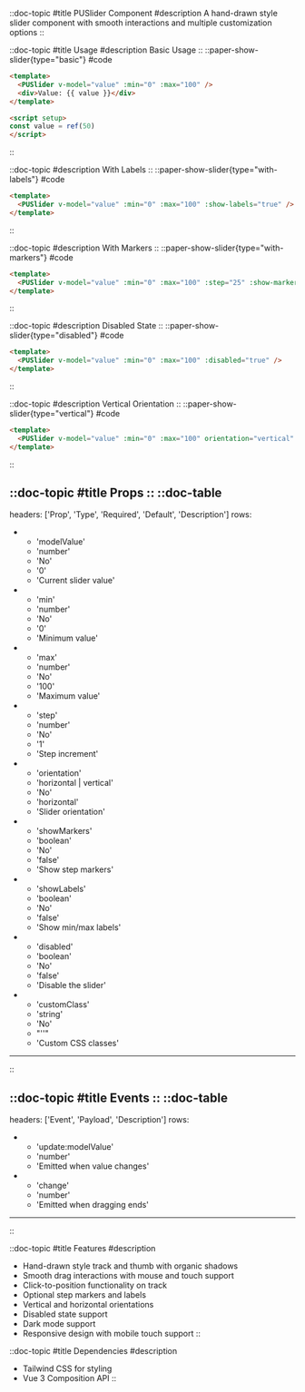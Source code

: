 ::doc-topic
#title
PUSlider Component
#description
A hand-drawn style slider component with smooth interactions and multiple customization options
::

::doc-topic
#title
Usage
#description
Basic Usage
::
::paper-show-slider{type="basic"}
#code
```html
<template>
  <PUSlider v-model="value" :min="0" :max="100" />
  <div>Value: {{ value }}</div>
</template>

<script setup>
const value = ref(50)
</script>
```
::

::doc-topic
#description
With Labels
::
::paper-show-slider{type="with-labels"}
#code
```html
<template>
  <PUSlider v-model="value" :min="0" :max="100" :show-labels="true" />
</template>
```
::

::doc-topic
#description
With Markers
::
::paper-show-slider{type="with-markers"}
#code
```html
<template>
  <PUSlider v-model="value" :min="0" :max="100" :step="25" :show-markers="true" />
</template>
```
::

::doc-topic
#description
Disabled State
::
::paper-show-slider{type="disabled"}
#code
```html
<template>
  <PUSlider v-model="value" :min="0" :max="100" :disabled="true" />
</template>
```
::

::doc-topic
#description
Vertical Orientation
::
::paper-show-slider{type="vertical"}
#code
```html
<template>
  <PUSlider v-model="value" :min="0" :max="100" orientation="vertical" />
</template>
```
::

::doc-topic
#title
Props
::
::doc-table
---
headers: ['Prop', 'Type', 'Required', 'Default', 'Description']
rows:
  - - 'modelValue'
    - 'number'
    - 'No'
    - '0'
    - 'Current slider value'
  - - 'min'
    - 'number'
    - 'No'
    - '0'
    - 'Minimum value'
  - - 'max'
    - 'number'
    - 'No'
    - '100'
    - 'Maximum value'
  - - 'step'
    - 'number'
    - 'No'
    - '1'
    - 'Step increment'
  - - 'orientation'
    - 'horizontal | vertical'
    - 'No'
    - 'horizontal'
    - 'Slider orientation'
  - - 'showMarkers'
    - 'boolean'
    - 'No'
    - 'false'
    - 'Show step markers'
  - - 'showLabels'
    - 'boolean'
    - 'No'
    - 'false'
    - 'Show min/max labels'
  - - 'disabled'
    - 'boolean'
    - 'No'
    - 'false'
    - 'Disable the slider'
  - - 'customClass'
    - 'string'
    - 'No'
    - "''"
    - 'Custom CSS classes'
---
::

::doc-topic
#title
Events
::
::doc-table
---
headers: ['Event', 'Payload', 'Description']
rows:
  - - 'update:modelValue'
    - 'number'
    - 'Emitted when value changes'
  - - 'change'
    - 'number'
    - 'Emitted when dragging ends'
---
::

::doc-topic
#title
Features
#description
- Hand-drawn style track and thumb with organic shadows
- Smooth drag interactions with mouse and touch support
- Click-to-position functionality on track
- Optional step markers and labels
- Vertical and horizontal orientations
- Disabled state support
- Dark mode support
- Responsive design with mobile touch support
::

::doc-topic
#title
Dependencies
#description
- Tailwind CSS for styling
- Vue 3 Composition API
:: 
